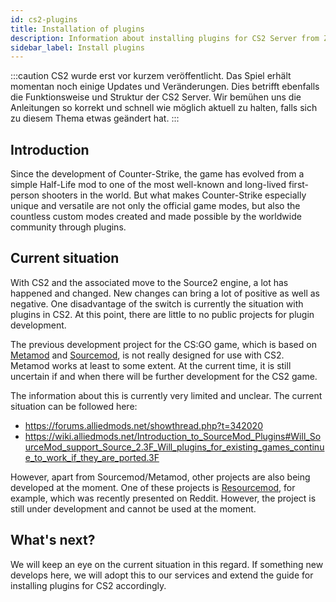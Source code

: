 ```yaml
---
id: cs2-plugins
title: Installation of plugins
description: Information about installing plugins for CS2 Server from ZAP Hosting - ZAP-Hosting.com documentation
sidebar_label: Install plugins
---
```


:::caution
CS2 wurde erst vor kurzem veröffentlicht. Das Spiel erhält momentan noch einige Updates und Veränderungen. Dies betrifft ebenfalls die Funktionsweise und Struktur der CS2 Server. Wir bemühen uns die Anleitungen so korrekt und schnell wie möglich aktuell zu halten, falls sich zu diesem Thema etwas geändert hat.
:::



## Introduction

Since the development of Counter-Strike, the game has evolved from a simple Half-Life mod to one of the most well-known and long-lived first-person shooters in the world. But what makes Counter-Strike especially unique and versatile are not only the official game modes, but also the countless custom modes created and made possible by the worldwide community through plugins.



## Current situation

With CS2 and the associated move to the Source2 engine, a lot has happened and changed. New changes can bring a lot of positive as well as negative. One disadvantage of the switch is currently the situation with plugins in CS2. At this point, there are little to no public projects for plugin development. 

The previous development project for the CS:GO game, which is based on [Metamod](https://www.sourcemm.net/) and [Sourcemod](https://www.sourcemod.net/), is not really designed for use with CS2. Metamod works at least to some extent. At the current time, it is still uncertain if and when there will be further development for the CS2 game. 

The information about this is currently very limited and unclear. The current situation can be followed here: 

- https://forums.alliedmods.net/showthread.php?t=342020
- https://wiki.alliedmods.net/Introduction_to_SourceMod_Plugins#Will_SourceMod_support_Source_2.3F_Will_plugins_for_existing_games_continue_to_work_if_they_are_ported.3F

However, apart from Sourcemod/Metamod, other projects are also being developed at the moment. One of these projects is [Resourcemod](https://resourcemod.net/), for example, which was recently presented on Reddit. However, the project is still under development and cannot be used at the moment. 



## What's next?

We will keep an eye on the current situation in this regard. If something new develops here, we will adopt this to our services and extend the guide for installing plugins for CS2 accordingly. 



